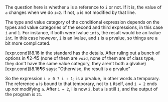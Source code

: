 The question here is whether `a` is a reference to `i` or not. If it is, the value of `a` changes when we do `i=2`. If not, `a` is not modified by that line.

The type and value category of the conditional expression depends on the types and value categories of the second and third expressions, in this case `i` and `1`. For instance, if both were lvalue `int`s, the result would be an lvalue `int`. In this case however, `i` is an lvalue, and `1` is a prvalue, so things are a bit more complicated.

[expr.cond]§8.16 in the standard has the details. After ruling out a bunch of options in ¶2-¶5 (none of them are `void`, none of them are of class type, they don't have the same value category, they aren't both a glvalue) [expr.cond]§8.16¶6 says:
"Otherwise, the result is a prvalue"

So the expression `i > 0 ? i : 1;` is a prvalue, in other words a temporary.  The reference `a` is bound to that temporary, not to `i` itself, and `i = 2` ends up *not* modifying `a`. After `i = 2`, i is now `2`, but `a` is still `1`, and the output of the program is `21`.
